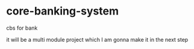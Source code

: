 # core-banking-system
cbs for bank  


it will be a multi module project which I am gonna make it in the next step

